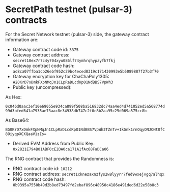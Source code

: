 # SecretPath testnet (pulsar-3) contracts

For the Secret Network testnet (pulsar-3) side, the gateway contract information are:

* Gateway contract code id: `3375`
* Gateway contract address: `secret10ex7r7c4y704xyu086lf74ymhrqhypayfk7fkj`
* Gateway contract code hash: `ad8ca07ffba1cb26ebf952c29bc4eced8319c171430993e5b5089887f27b3f70`
* Gateway encryption key for ChaChaPoly1305: `A20KrD7xDmkFXpNMqJn1CLpRaDLcdKpO1NdBBS7VpWh3`
* Public key (uncompressed):&#x20;

&#x20;      As Hex:  &#x20;

`0x046d0aac3ef10e69055e934ca899f508ba516832dc74aa4ed4d741052ed5a568774d99d3bfed641a7935ae73aac8e34938db747c2f0e8b2aa95c25d069a575cc8b`

&#x20;     As Base64:

`BG0KrD7xDmkFXpNMqJn1CLpRaDLcdKpO1NdBBS7VpWh3TZnTv+1kGnk1rnOqyONJONt0fC8OiyqpXCXQaaV1zIs=`

* Derived EVM Address from Public Key: `0x2821E794B01ABF0cE2DA0ca171A1fAc68FaDCa06`

The RNG contract that provides the Randomness is:

* RNG contract code id: `10212`
* RNG contract address: `secret1cknezaxnzfys2w8lyyrr7fed9wxejvgq7alhqx`
* RNG contract code hash: `0b9395a7550b49d2b8ed73497fd2ebaf896c48950c4186e491ded6d22e58b8c3`

